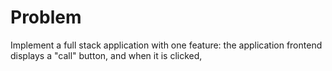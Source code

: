 # Problem
Implement a full stack application with one feature: the application frontend displays a "call" button, and when it is clicked, 